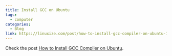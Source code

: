 ```yaml
---
title: Install GCC on Ubuntu
tags:
  - computer
categories:
  - Blog
link: https://linuxize.com/post/how-to-install-gcc-compiler-on-ubuntu-18-04
---
```


Check the post [How to Install GCC Compiler on Ubuntu](https://linuxize.com/post/how-to-install-gcc-compiler-on-ubuntu-18-04/).
